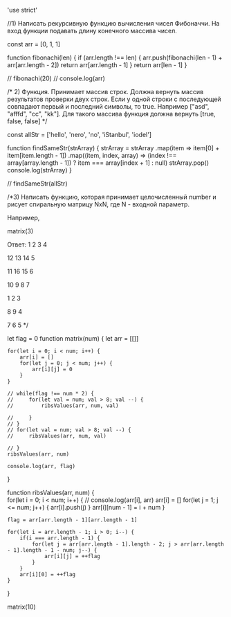 'use strict'

//1) Написать рекурсивную функцию вычисления чисел Фибоначчи. На вход функции подавать длину конечного массива чисел.

const arr = [0, 1, 1]

function fibonachi(len) {
    if (arr.length !== len) {
        arr.push(fibonachi(len - 1) + arr[arr.length - 2]) 
        return arr[arr.length - 1]
    } return arr[len - 1]
}

// fibonachi(20)
// console.log(arr)



/*
2) Функция. Принимает массив строк. Должна вернуть массив результатов проверки двух строк.
 Если у одной строки с последующей совпадают первый и последний символы, то true.
  Например ["asd", "afffd", "cc", "kk"]. Для такого массива функция должна вернуть [true, false, false]
*/

const allStr = ['hello', 'nero', 'no', 'iStanbul', 'iodel']

function findSameStr(strArray) {
    strArray = strArray
    .map(item => item[0] + item[item.length - 1])
    .map((item, index, array) => (index !== array[array.length - 1]) ? item === array[index + 1] : null)
    strArray.pop()
    console.log(strArray)
}

// findSameStr(allStr)



/*3) Написать функцию, которая принимает целочисленный number и рисует спиральную матрицу NxN, где N - входной параметр.

Например, 

matrix(3)

Ответ:
1  2  3  4

12 13 14 5

11 16 15 6

10 9  8  7  

1 2 3

8 9 4

7 6 5
*/

let flag = 0
function matrix(num) {
    let arr = [[]]

    for(let i = 0; i < num; i++) {
        arr[i] = []
        for(let j = 0; j < num; j++) {
            arr[i][j] = 0
        }
    }

    // while(flag !== num * 2) {
    //     for(let val = num; val > 8; val --) {
    //         ribsValues(arr, num, val)

    //     }
    // }
    // for(let val = num; val > 8; val --) {
    //     ribsValues(arr, num, val)

    // }   
    ribsValues(arr, num)

    console.log(arr, flag)
}

function ribsValues(arr, num) {    
    for(let i = 0; i < num; i++) {
        // console.log(arr[i], arr)
        arr[i] = []
        for(let j = 1; j <= num; j++) {
            arr[i].push(j)
        }
        arr[i][num - 1] = i + num
    }
    
    flag = arr[arr.length - 1][arr.length - 1]

    for(let i = arr.length - 1; i > 0; i--) {
        if(i === arr.length - 1) {
            for(let j = arr[arr.length - 1].length - 2; j > arr[arr.length - 1].length - 1 - num; j--) {
                arr[i][j] = ++flag 
            }
        }
        arr[i][0] = ++flag        
    }
}


matrix(10)
